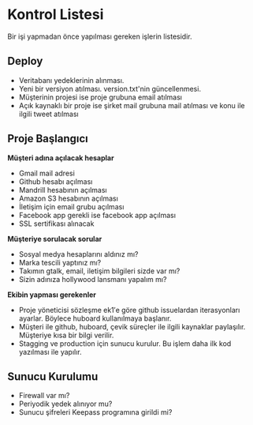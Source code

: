 # Kontrol Listesi

Bir işi yapmadan önce yapılması gereken işlerin listesidir.

## Deploy

* Veritabanı yedeklerinin alınması.
* Yeni bir versiyon atılması. version.txt'nin güncellenmesi.
* Müşterinin projesi ise proje grubuna email atılması
* Açık kaynaklı bir proje ise şirket mail grubuna mail atılması ve konu ile ilgili tweet atılması

## Proje Başlangıcı

**Müşteri adına açılacak hesaplar**

* Gmail mail adresi
* Github hesabı açılması
* Mandrill hesabının açılması
* Amazon S3 hesabının açılması
* İletişim için email grubu açılması
* Facebook app gerekli ise facebook app açılması
* SSL sertifikası alınacak

**Müşteriye sorulacak sorular**

* Sosyal medya hesaplarını aldınız mı?
* Marka tescili yaptınız mı?
* Takımın gtalk, email, iletişim bilgileri sizde var mı?
* Sizin adınıza hollywood lansmanı yapalım mı?
 
**Ekibin yapması gerekenler**

* Proje yöneticisi sözleşme ek1′e göre github issuelardan iterasyonları ayarlar. Böylece huboard kullanılmaya başlanır.
* Müşteri ile github, huboard, çevik süreçler ile ilgili kaynaklar paylaşılır. Müşteriye kısa bir bilgi verilir.
* Stagging ve production için sunucu kurulur. Bu işlem daha ilk kod yazılması ile yapılır.

## Sunucu Kurulumu

* Firewall var mı?
* Periyodik yedek alınıyor mu?
* Sunucu şifreleri Keepass programına girildi mi?

